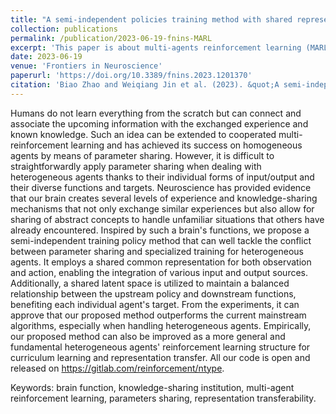 ```yaml
---
title: "A semi-independent policies training method with shared representation for heterogeneous multi-agents reinforcement learning"
collection: publications
permalink: /publication/2023-06-19-fnins-MARL
excerpt: 'This paper is about multi-agents reinforcement learning (MARL).'
date: 2023-06-19
venue: 'Frontiers in Neuroscience'
paperurl: 'https://doi.org/10.3389/fnins.2023.1201370'
citation: 'Biao Zhao and Weiqiang Jin et al. (2023). &quot;A semi-independent policies training method with shared representation for heterogeneous multi-agents reinforcement learning.&quot; <i>Frontiers in Neuroscience</i>. Volume 17, 2023, 1201370, ISSN 1662-453X.'
---
```


Humans do not learn everything from the scratch but can connect and associate the upcoming information with the exchanged experience and known knowledge. Such an idea can be extended to cooperated multi-reinforcement learning and has achieved its success on homogeneous agents by means of parameter sharing. However, it is difficult to straightforwardly apply parameter sharing when dealing with heterogeneous agents thanks to their individual forms of input/output and their diverse functions and targets. Neuroscience has provided evidence that our brain creates several levels of experience and knowledge-sharing mechanisms that not only exchange similar experiences but also allow for sharing of abstract concepts to handle unfamiliar situations that others have already encountered. Inspired by such a brain's functions, we propose a semi-independent training policy method that can well tackle the conflict between parameter sharing and specialized training for heterogeneous agents. It employs a shared common representation for both observation and action, enabling the integration of various input and output sources. Additionally, a shared latent space is utilized to maintain a balanced relationship between the upstream policy and downstream functions, benefiting each individual agent's target. From the experiments, it can approve that our proposed method outperforms the current mainstream algorithms, especially when handling heterogeneous agents. Empirically, our proposed method can also be improved as a more general and fundamental heterogeneous agents' reinforcement learning structure for curriculum learning and representation transfer. All our code is open and released on https://gitlab.com/reinforcement/ntype.

Keywords: brain function, knowledge-sharing institution, multi-agent reinforcement learning, parameters sharing, representation transferability.
